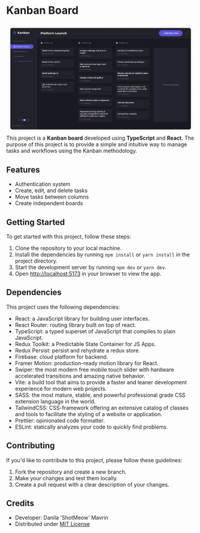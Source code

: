 # Kanban Board
![Screen Shot](https://github.com/ShotMeow/kanban/blob/main/public/preview.png)
This project is a **Kanban board** developed using **TypeScript** and **React**. The purpose of this project is to provide a simple and intuitive way to manage tasks and workflows using the Kanban methodology.

## Features

- Authentication system
- Create, edit, and delete tasks
- Move tasks between columns
- Create independent boards

## Getting Started

To get started with this project, follow these steps:

1. Clone the repository to your local machine.
2. Install the dependencies by running `npm install` or `yarn install` in the project directory.
3. Start the development server by running `npm dev` or `yarn dev`.
4. Open [http://localhost:5173](http://localhost:5173) in your browser to view the app.

## Dependencies

This project uses the following dependencies:

- React: a JavaScript library for building user interfaces.
- React Router: routing library built on top of react.
- TypeScript: a typed superset of JavaScript that compiles to plain JavaScript.
- Redux Toolkit: a Predictable State Container for JS Apps.
- Redux Persist: persist and rehydrate a redux store.
- Firebase: cloud platform for backend.
- Framer Motion: production-ready motion library for React.
- Swiper: the most modern free mobile touch slider with hardware accelerated transitions and amazing native behavior.
- Vite: a build tool that aims to provide a faster and leaner development experience for modern web projects.
- SASS: the most mature, stable, and powerful professional grade CSS extension language in the world.
- TailwindCSS: CSS-framework offering an extensive catalog of classes and tools to facilitate the styling of a website or application.
- Prettier: opinionated code formatter.
- ESLint: statically analyzes your code to quickly find problems.

## Contributing

If you'd like to contribute to this project, please follow these guidelines:

1. Fork the repository and create a new branch.
2. Make your changes and test them locally.
3. Create a pull request with a clear description of your changes.

## Credits

- Developer: Danila 'ShotMeow' Mavrin
- Distributed under [MIT License](https://opensource.org/licenses/MIT)
